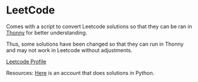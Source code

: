 # LeetCode
Comes with a script to convert Leetcode solutions so that they can be ran in [Thonny](https://thonny.org) for better understanding.

Thus, some solutions have been changed so that they can run in Thonny and may not work in Leetcode without adjustments.

[Leetcode Profile](https://leetcode.com/JeliHacker/)


Resources:
[Here](https://leetcode.com/Yawn_Sean/) is an account that does solutions in Python.
